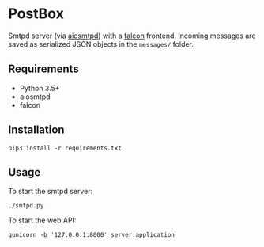 PostBox
=======

Smtpd server (via [aiosmtpd](https://github.com/aio-libs/aiosmtpd)) with a [falcon](https://falconframework.org/) 
frontend. Incoming messages are saved as serialized JSON objects in the `messages/` folder.

Requirements
------------
* Python 3.5+
* aiosmtpd
* falcon

Installation
------------
```
pip3 install -r requirements.txt
```

Usage
-----
To start the smtpd server:
```
./smtpd.py
```

To start the web API:
```
gunicorn -b '127.0.0.1:8000' server:application
```